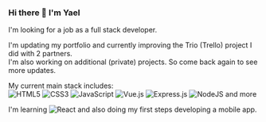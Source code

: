 ### Hi there 👋 I'm Yael

I'm looking for a job as a full stack developer.

I'm updating my portfolio and currently improving the Trio (Trello) project I did with 2 partners.<br>
I'm also working on additional (private) projects. So come back again to see more updates.

My current main stack includes: <br>
![HTML5](https://img.shields.io/badge/html5-%23E34F26.svg?style=for-the-badge&logo=html5&logoColor=white)
![CSS3](https://img.shields.io/badge/css3-%231572B6.svg?style=for-the-badge&logo=css3&logoColor=white)
![JavaScript](https://img.shields.io/badge/javascript-%23323330.svg?style=for-the-badge&logo=javascript&logoColor=%23F7DF1E)
![Vue.js](https://img.shields.io/badge/vuejs-%2335495e.svg?style=for-the-badge&logo=vuedotjs&logoColor=%234FC08D)
![Express.js](https://img.shields.io/badge/express.js-%23404d59.svg?style=for-the-badge&logo=express&logoColor=%2361DAFB)
![NodeJS](https://img.shields.io/badge/node.js-6DA55F?style=for-the-badge&logo=node.js&logoColor=white)
and more<br>

I'm learning ![React](https://img.shields.io/badge/react-%2320232a.svg?style=for-the-badge&logo=react&logoColor=%2361DAFB) and also doing my first steps developing a mobile app.


<!--
**yaelih/yaelih** is a ✨ _special_ ✨ repository because its `README.md` (this file) appears on your GitHub profile.
#### :raising_hand: About me:

Here are some ideas to get you started:
 
- 🔭 I’m currently working on ...
- 🌱 I’m currently learning ...
- 👯 I’m looking to collaborate on ...
- 🤔 I’m looking for help with ...
- 💬 Ask me about ...
- 📫 How to reach me: ...
- 😄 Pronouns: ...
- ⚡ Fun fact: ...
![Profile views](https://gpvc.arturio.dev/yaelih)

![HTML5](https://img.shields.io/badge/-HTML5-%23E44D27?style=flat-square&logo=html5&logoColor=ffffff)
![CSS3](https://img.shields.io/badge/-CSS3-%231572B6?style=flat-square&logo=css3)
![JavaScript](https://img.shields.io/badge/-JavaScript-%23F7DF1C?style=flat-square&logo=javascript&logoColor=000000&labelColor=%23F7DF1C&color=%23FFCE5A)
![Vue.js](https://img.shields.io/badge/-Vue.js-%232c3e50?style=flat-square&logo=vuedotjs)
![Node.js](https://img.shields.io/badge/Node.js-%232c3e50?style=flat-square&logo=nodedotjs)
![React](https://img.shields.io/badge/-React-%23282C34?style=flat-square&logo=react)

-->
